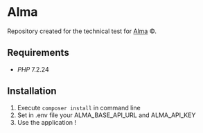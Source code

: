 # Alma #

Repository created for the technical test for [Alma](https://getalma.eu/) ©.

## Requirements ##
* *PHP* 7.2.24

## Installation ##

1) Execute ```composer install``` in command line
2) Set in .env file your ALMA_BASE_API_URL and ALMA_API_KEY
3) Use the application !

